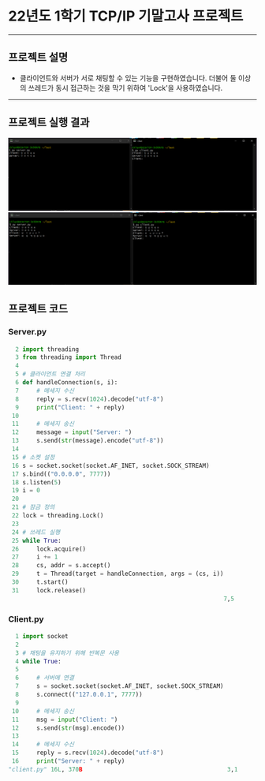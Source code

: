 22년도 1학기 TCP/IP 기말고사 프로젝트
=====================================
***

## 프로젝트 설명
* 클라이언트와 서버가 서로 채팅할 수 있는 기능을 구현하였습니다. 더불어 둘 이상의 쓰레드가 동시 접근하는 것을 막기 위하여 'Lock'을 사용하였습니다.

***

## 프로젝트 실행 결과
<img width="" height="" src=result1.png></img>
<img width="" height="" src=result2.png></img>

## 프로젝트 코드
### Server.py
```python
  2 import threading
  3 from threading import Thread
  4
  5 # 클라이언트 연결 처리
  6 def handleConnection(s, i):
  7     # 메세지 수신
  8     reply = s.recv(1024).decode("utf-8")
  9     print("Client: " + reply)
 10
 11     # 메세지 송신
 12     message = input("Server: ")
 13     s.send(str(message).encode("utf-8"))
 14
 15 # 소켓 설정
 16 s = socket.socket(socket.AF_INET, socket.SOCK_STREAM)
 17 s.bind(("0.0.0.0", 7777))
 18 s.listen(5)
 19 i = 0
 20
 21 # 잠금 정의
 22 lock = threading.Lock()
 23
 24 # 쓰레드 실행
 25 while True:
 26     lock.acquire()
 27     i += 1
 28     cs, addr = s.accept()
 29     t = Thread(target = handleConnection, args = (cs, i))
 30     t.start()
 31     lock.release()
                                                             7,5           12%
```

### Client.py
```python
  1 import socket
  2
  3 # 채팅을 유지하기 위해 반복문 사용
  4 while True:
  5
  6     # 서버에 연결
  7     s = socket.socket(socket.AF_INET, socket.SOCK_STREAM)
  8     s.connect(("127.0.0.1", 7777))
  9
 10     # 메세지 송신
 11     msg = input("Client: ")
 12     s.send(str(msg).encode())
 13
 14     # 메세지 수신
 15     reply = s.recv(1024).decode("utf-8")
 16     print("Server: " + reply)
"client.py" 16L, 370B                                         3,1           All
```
